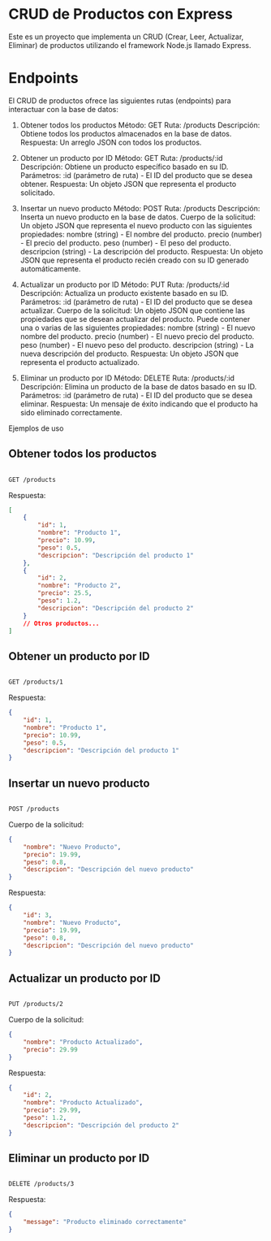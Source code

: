 # CRUD de Productos con Express

Este es un proyecto que implementa un CRUD (Crear, Leer, Actualizar, Eliminar) de productos utilizando el framework Node.js llamado Express.

# Endpoints

El CRUD de productos ofrece las siguientes rutas (endpoints) para interactuar con la base de datos:

1. Obtener todos los productos
   Método: GET
   Ruta: /products
   Descripción: Obtiene todos los productos almacenados en la base de datos.
   Respuesta: Un arreglo JSON con todos los productos.

2. Obtener un producto por ID
   Método: GET
   Ruta: /products/:id
   Descripción: Obtiene un producto específico basado en su ID.
   Parámetros:
   :id (parámetro de ruta) - El ID del producto que se desea obtener.
   Respuesta: Un objeto JSON que representa el producto solicitado.

3. Insertar un nuevo producto
   Método: POST
   Ruta: /products
   Descripción: Inserta un nuevo producto en la base de datos.
   Cuerpo de la solicitud: Un objeto JSON que representa el nuevo producto con las siguientes propiedades:
   nombre (string) - El nombre del producto.
   precio (number) - El precio del producto.
   peso (number) - El peso del producto.
   descripcion (string) - La descripción del producto.
   Respuesta: Un objeto JSON que representa el producto recién creado con su ID generado automáticamente.

4. Actualizar un producto por ID
   Método: PUT
   Ruta: /products/:id
   Descripción: Actualiza un producto existente basado en su ID.
   Parámetros:
   :id (parámetro de ruta) - El ID del producto que se desea actualizar.
   Cuerpo de la solicitud: Un objeto JSON que contiene las propiedades que se desean actualizar del producto. Puede contener una o varias de las siguientes propiedades:
   nombre (string) - El nuevo nombre del producto.
   precio (number) - El nuevo precio del producto.
   peso (number) - El nuevo peso del producto.
   descripcion (string) - La nueva descripción del producto.
   Respuesta: Un objeto JSON que representa el producto actualizado.

5. Eliminar un producto por ID
   Método: DELETE
   Ruta: /products/:id
   Descripción: Elimina un producto de la base de datos basado en su ID.
   Parámetros:
   :id (parámetro de ruta) - El ID del producto que se desea eliminar.
   Respuesta: Un mensaje de éxito indicando que el producto ha sido eliminado correctamente.

Ejemplos de uso

## Obtener todos los productos

```bash

GET /products

```

Respuesta:

```json
[
    {
        "id": 1,
        "nombre": "Producto 1",
        "precio": 10.99,
        "peso": 0.5,
        "descripcion": "Descripción del producto 1"
    },
    {
        "id": 2,
        "nombre": "Producto 2",
        "precio": 25.5,
        "peso": 1.2,
        "descripcion": "Descripción del producto 2"
    }
    // Otros productos...
]
```

## Obtener un producto por ID

```bash

GET /products/1
```

Respuesta:

```json
{
    "id": 1,
    "nombre": "Producto 1",
    "precio": 10.99,
    "peso": 0.5,
    "descripcion": "Descripción del producto 1"
}
```

## Insertar un nuevo producto

```bash

POST /products
```

Cuerpo de la solicitud:

```json
{
    "nombre": "Nuevo Producto",
    "precio": 19.99,
    "peso": 0.8,
    "descripcion": "Descripción del nuevo producto"
}
```

Respuesta:

```json
{
    "id": 3,
    "nombre": "Nuevo Producto",
    "precio": 19.99,
    "peso": 0.8,
    "descripcion": "Descripción del nuevo producto"
}
```

## Actualizar un producto por ID

```bash

PUT /products/2
```

Cuerpo de la solicitud:

```json
{
    "nombre": "Producto Actualizado",
    "precio": 29.99
}
```

Respuesta:

```json
{
    "id": 2,
    "nombre": "Producto Actualizado",
    "precio": 29.99,
    "peso": 1.2,
    "descripcion": "Descripción del producto 2"
}
```

## Eliminar un producto por ID

```bash

DELETE /products/3
```

Respuesta:

```json
{
    "message": "Producto eliminado correctamente"
}
```
